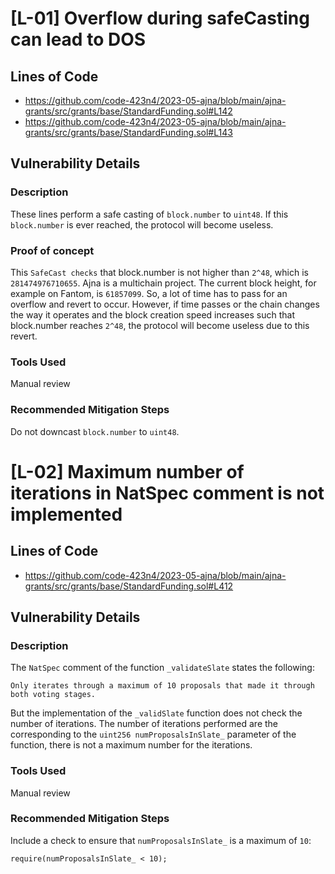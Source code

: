 # [L-01] Overflow during safeCasting can lead to DOS

## Lines of Code
- https://github.com/code-423n4/2023-05-ajna/blob/main/ajna-grants/src/grants/base/StandardFunding.sol#L142
- https://github.com/code-423n4/2023-05-ajna/blob/main/ajna-grants/src/grants/base/StandardFunding.sol#L143

## Vulnerability Details

### Description
These lines perform a safe casting of `block.number` to `uint48`. If this `block.number` is ever reached, the protocol will become useless.

### Proof of concept
This `SafeCast checks` that block.number is not higher than `2^48`, which is `281474976710655`. Ajna is a multichain project. The current block height, for example on Fantom, is `61857099`. So, a lot of time has to pass for an overflow and revert to occur. However, if time passes or the chain changes the way it operates and the block creation speed increases such that block.number reaches `2^48`, the protocol will become useless due to this revert.


### Tools Used
Manual review

### Recommended Mitigation Steps
Do not downcast `block.number` to `uint48`.

# [L-02] Maximum number of iterations in NatSpec comment is not implemented

## Lines of Code
- https://github.com/code-423n4/2023-05-ajna/blob/main/ajna-grants/src/grants/base/StandardFunding.sol#L412

## Vulnerability Details

### Description
The `NatSpec` comment of the function `_validateSlate` states the following:

`Only iterates through a maximum of 10 proposals that made it through both voting stages.`

But the implementation of the `_validSlate` function does not check the number of iterations. The number of iterations performed are the corresponding to the `uint256 numProposalsInSlate_` parameter of the function, there is not a maximum number for the iterations.



### Tools Used
Manual review

### Recommended Mitigation Steps
Include a check to ensure that `numProposalsInSlate_` is a maximum of `10`:

```bash=
require(numProposalsInSlate_ < 10);
```